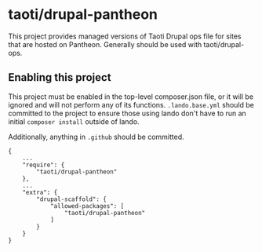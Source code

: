 # taoti/drupal-pantheon

This project provides managed versions of Taoti Drupal ops file for sites
that are hosted on Pantheon. Generally should be used with taoti/drupal-ops.

## Enabling this project

This project must be enabled in the top-level composer.json file, or it will be
ignored and will not perform any of its functions. `.lando.base.yml` should be
committed to the project to ensure those using lando don't have to run an
initial `composer install` outside of lando.

Additionally, anything in `.github` should be committed.
```
{
    ...
    "require": {
        "taoti/drupal-pantheon"
    },
    ...
    "extra": {
        "drupal-scaffold": {
            "allowed-packages": [
                "taoti/drupal-pantheon"
            ]
        }
    }
}
```
